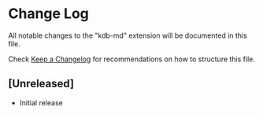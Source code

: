 # Change Log

All notable changes to the "kdb-md" extension will be documented in this file.

Check [Keep a Changelog](http://keepachangelog.com/) for recommendations on how to structure this file.

## [Unreleased]

- Initial release